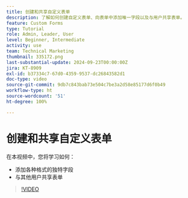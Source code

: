 ```yaml
---
title: 创建和共享自定义表单
description: 了解如何创建自定义表单、向表单中添加唯一字段以及与用户共享表单。
feature: Custom Forms
type: Tutorial
role: Admin, Leader, User
level: Beginner, Intermediate
activity: use
team: Technical Marketing
thumbnail: 335172.png
last-substantial-update: 2024-09-23T00:00:00Z
jira: KT-8909
exl-id: b37334c7-67d0-4359-9537-dc26843582d1
doc-type: video
source-git-commit: 9db7c843bab73e504c7be3a2d58e85177d6f0b49
workflow-type: ht
source-wordcount: '51'
ht-degree: 100%

---
```


# 创建和共享自定义表单

在本视频中，您将学习如何：

* 添加各种格式的独特字段
* 与其他用户共享表单

>[!VIDEO](https://video.tv.adobe.com/v/335172/?quality=12&learn=on)

